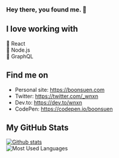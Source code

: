 ### Hey there, you found me. 👋

## I love working with
🌟 React<br>
🍏 Node.js<br>
🚀 GraphQL<br>

## Find me on
- Personal site: https://boonsuen.com
- Twitter: https://twitter.com/_wnxn
- Dev.to: https://dev.to/wnxn
- CodePen: https://codepen.io/boonsuen

## My GitHub Stats
[![Github stats](https://github-readme-stats.vercel.app/api?username=boonsuen&show_icons=true&hide_title=true&hide_border=true)](https://boonsuen.com)<br>
![Most Used Languages](https://github-readme-stats.vercel.app/api/top-langs/?username=boonsuen&layout=compact&langs_count=6&hide_border=true)
<!-- 
<img src="https://raw.githubusercontent.com/boonsuen/boonsuen/master/header.svg" width="400" height="200"> -->
